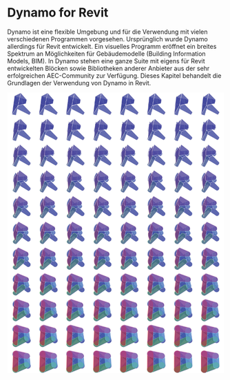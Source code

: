# Dynamo for Revit

Dynamo ist eine flexible Umgebung und für die Verwendung mit vielen verschiedenen Programmen vorgesehen. Ursprünglich wurde Dynamo allerdings für Revit entwickelt. Ein visuelles Programm eröffnet ein breites Spektrum an Möglichkeiten für Gebäudemodelle (Building Information Models, BIM). In Dynamo stehen eine ganze Suite mit eigens für Revit entwickelten Blöcken sowie Bibliotheken anderer Anbieter aus der sehr erfolgreichen AEC-Community zur Verfügung. Dieses Kapitel behandelt die Grundlagen der Verwendung von Dynamo in Revit.

![](<./images/Dynamo for Revit-01.jpg>)

